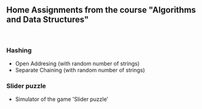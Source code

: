 <h2>Home Assignments from the course "Algorithms and Data Structures" </h2> </br>
<h3> Hashing </br> </h3>
<ul>
  <li>Open Addresing (with random number of strings) </li>
  <li>Separate Chaining (with random number of strings)</li>
</ul>

<h3> Slider puzzle </br> </h3>
<ul>
  <li>Simulator of the game 'Slider puzzle'</li>
</ul>
